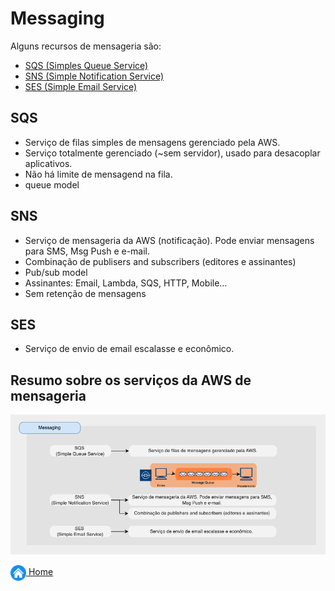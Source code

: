 # Messaging

Alguns recursos de mensageria são:

* [SQS (Simples Queue Service)](#sqs)
* [SNS (Simple Notification Service)](#sns)
* [SES (Simple Email Service)](#amazon-quicksight)

## SQS

* Serviço de filas simples de mensagens gerenciado pela AWS.
* Serviço totalmente gerenciado (~sem servidor), usado para desacoplar aplicativos.
* Não há limite de mensagend na fila.
* queue model

## SNS

* Serviço de mensageria da AWS (notificação). Pode enviar mensagens para SMS, Msg Push e e-mail.
* Combinação de publisers and subscribers (editores e assinantes)
* Pub/sub model
* Assinantes: Email, Lambda, SQS, HTTP, Mobile…
* Sem retenção de mensagens

## SES

* Serviço de envio de email escalasse e econômico.

## Resumo sobre os serviços da AWS de mensageria

![Resumo Messaging](../images/07_fig_messaging.png)

[<img align="center" src="../images/botao-home.png" height="25" width="25"/> Home](../README.md)